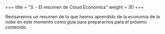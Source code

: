 +++ 
title = "3. - El resumen de Cloud Economics" 
weight = 30
+++

Revisaremos un resumen de lo que hemos aprendido de la economía de la nube en este momento como guía para prepararnos para el próximo contenido.